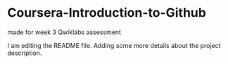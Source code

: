 # Coursera-Introduction-to-Github
made for week 3 Qwiklabs assessment

I am editing the README file. Adding some more details about the project description.
